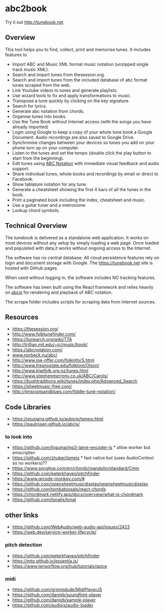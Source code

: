 # abc2book

Try it out  [http://tunebook.net ](https://tunebook.net/) 

## Overview
<div style={{paddingTop:'2em',clear: "both"}} >This tool helps you to find, collect, print and memorise tunes. It includes features to
        <ul>
          <li>Import ABC and Music XML format music notation (unzipped single track music XML).</li>
          <li>Search and import tunes from thesession.org.</li>
          <li>Search and import tunes from the included database of abc format tunes scraped from the web.</li>
          <li>Link Youtube videos to tunes and generate playlists.</li>
          <li>Use wizard tools to fix and apply transformations to music.</li>
          <li>Transpose a tune quickly by clicking on the key signature.</li>
          <li>Search for lyrics.</li>
          <li>Generate abc notation from chords. </li>
          <li>Organise tunes into books.</li>
          <li>Use the Tune Book without Internet access (with the songs you have already imported)</li>
          <li>Login using Google to keep a copy of your whole tune book a Google Document. Audio recordings are also saved to Google Drive.</li>
          <li>Synchronise changes between your devices so tunes you add on your phone turn up on your computer.</li>
          <li>Listen to the tunes and set the tempo (double click the play button to start from the beginning).</li>
          <li>Edit tunes using <a target="_new" href="http://www.lesession.co.uk/abc/abc_notation.htm">ABC Notation</a> with immediate visual feedback and audio support.</li>
           <li>Share individual tunes, whole books and recordings by email or direct to Facebook.</li>
           <li>Show tablature notation for any tune.</li>
          <li>Generate a cheatsheet showing the first 4 bars of all the tunes in the book.</li>
          <li>Print a paginated book including the index, cheatsheet and music.</li>
          <li>Use a guitar tuner and a metronome.</li>
          <li>Lookup chord symbols.</li>
          </ul>
        </div>
        

## Technical Overview

The tunebook is delivered as a standalone web application. 
It works on most devices without any setup by simply loading a web page.
Once loaded and populated with data,it works without ongoing access to the Internet.

The software has no central database. All cloud persistence features rely on login and document storage with Google.
The https://tunebook.net site is hosted with Github pages.

When used without logging in, the software includes NO tracking features. 

The software has been built using the React framework and relies heavily on [abcjs](https://paulrosen.github.io/abcjs/) for rendering and playback of ABC notation.

The scrape folder includes scripts for scraping data from Internet sources. 



## Resources

- https://thesession.org/
- http://www.folktunefinder.com/
- https://tunearch.org/wiki/TTA
- http://trillian.mit.edu/~jc/music/book/
- https://abcnotation.com/
- www.norbeck.nu/abc/
- http://www.joe-offer.com/folkinfo/S.html
- http://www.fresnostate.edu/folklore/Olson/
- http://www.kiwifolk.org.nz/tunes.html
- http://www.stephenmerrony.co.uk/ABC/Carols/
- https://bushtraditions.wiki/tunes/index.php/Advanced_Search
- https://sheetmusic-free.com/
- http://jimsrootsandblues.com/fiddle-tune-notation/

## Code Libraries
- https://qiuxiang.github.io/aubiojs/tempo.html
- https://paulrosen.github.io/abcjs/

### to look into
- https://github.com/higuma/mp3-lame-encoder-js  * allow worker but emscripten
- https://github.com/zhuker/lamejs * fast native but (uses AudioContext so no workers)??
- https://www.songtive.com/en/chords/mandolin/standard/Cmin
- https://github.com/peterkhayes/pitchfinder
- https://www.qrcode-monkey.com/#
- https://github.com/opensheetmusicdisplay/opensheetmusicdisplay
- https://github.com/tombatossals/react-chords
- https://chordmark.netlify.app/docs/overview/what-is-chordmark
- https://github.com/tonaljs/tonal

## other links
- https://github.com/WebAudio/web-audio-api/issues/2423
- https://web.dev/service-worker-lifecycle/

### pitch detection
- https://github.com/peterkhayes/pitchfinder
- https://mtg.github.io/essentia.js/
- https://www.tensorflow.org/hub/tutorials/spice

### midi
- https://github.com/grimmdude/MidiPlayerJS
- https://github.com/danigb/soundfont-player
- https://github.com/danigb/sample-player
- https://github.com/audiojs/audio-loader


